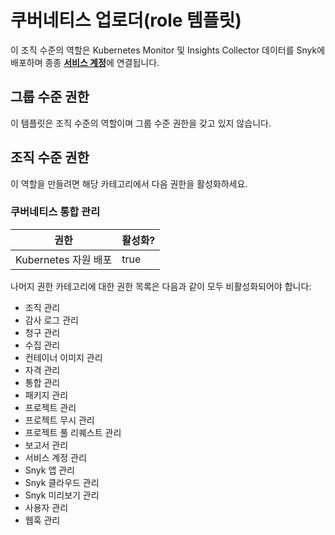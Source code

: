 # 쿠버네티스 업로더(role 템플릿)

이 조직 수준의 역할은 Kubernetes Monitor 및 Insights Collector 데이터를 Snyk에 배포하며 종종 [**서비스 계정**](../../../enterprise-setup/service-accounts/)에 연결됩니다.

## 그룹 수준 권한

이 템플릿은 조직 수준의 역할이며 그룹 수준 권한을 갖고 있지 않습니다.

## 조직 수준 권한

이 역할을 만들려면 해당 카테고리에서 다음 권한을 활성화하세요.

### 쿠버네티스 통합 관리

| 권한                 | 활성화? |
|---------------------|---------|
| Kubernetes 자원 배포 | true    |

나머지 권한 카테고리에 대한 권한 목록은 다음과 같이 모두 비활성화되어야 합니다:

* 조직 관리
* 감사 로그 관리
* 청구 관리
* 수집 관리
* 컨테이너 이미지 관리
* 자격 관리
* 통합 관리
* 패키지 관리
* 프로젝트 관리
* 프로젝트 무시 관리
* 프로젝트 풀 리퀘스트 관리
* 보고서 관리
* 서비스 계정 관리
* Snyk 앱 관리
* Snyk 클라우드 관리
* Snyk 미리보기 관리
* 사용자 관리
* 웹훅 관리